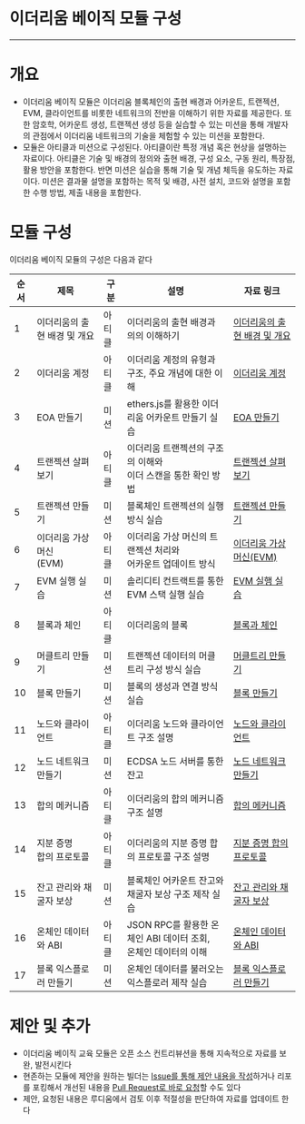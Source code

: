 # 이더리움 베이직 모듈 구성

---

# 개요

- 이더리움 베이직 모듈은 이더리움 블록체인의 출현 배경과 어카운트, 트랜젝션, EVM, 클라이언트를 비롯한 네트워크의 전반을 이해하기 위한 자료를 제공한다. 또한 암호학, 어카운트 생성, 트랜젝션 생성 등을 실습할 수 있는 미션을 통해 개발자의 관점에서 이더리움 네트워크의 기술을 체험할 수 있는 미션을 포함한다.
- 모듈은 아티클과 미션으로 구성된다. 아티클이란 특정 개념 혹은 현상을 설명하는 자료이다. 아티클은 기술 및 배경의 정의와 출현 배경, 구성 요소, 구동 원리, 특장점, 활용 방안을 포함한다. 반면 미션은 실습을 통해 기술 및 개념 체득을 유도하는 자료이다. 미션은 결과물 설명을 포함하는 목적 및 배경, 사전 설치, 코드와 설명을 포함한 수행 방법, 제출 내용을 포함한다.

# 모듈 구성

이더리움 베이직 모듈의 구성은 다음과 같다

| 순서 | 제목                         | 구분   | 설명                                                              | 자료 링크                                                                                                                                         |
| ---- | ---------------------------- | ------ | ----------------------------------------------------------------- | ------------------------------------------------------------------------------------------------------------------------------------------------- |
| 1    | 이더리움의 출현 배경 및 개요 | 아티클 | 이더리움의 출현 배경과 의의 이해하기                              | [이더리움의 출현 배경 및 개요](https://github.com/Ludium-Official/road-to-bangkok/blob/main/이더리움%20베이직/01.이더리움의-출현-배경-및-개요.md) |
| 2    | 이더리움 계정                | 아티클 | 이더리움 계정의 유형과 구조, 주요 개념에 대한 이해                | [이더리움 계정](https://github.com/Ludium-Official/road-to-bangkok/blob/main/이더리움%20베이직/02.이더리움-계정.md)                               |
| 3    | EOA 만들기                   | 미션   | ethers.js를 활용한 이더리움 어카운트 만들기 실습                  | [EOA 만들기](https://github.com/Ludium-Official/road-to-bangkok/blob/main/이더리움%20베이직/03.EOA-만들기.md)                                     |
| 4    | 트랜젝션 살펴보기            | 아티클 | 이더리움 트랜젝션의 구조의 이해와<br>이더 스캔을 통한 확인 방법   | [트랜젝션 살펴보기](https://github.com/Ludium-Official/road-to-bangkok/blob/main/이더리움%20베이직/04.트랜젝션-살펴보기.md)                       |
| 5    | 트랜젝션 만들기              | 미션   | 블록체인 트랜젝션의 실행 방식 실습                                | [트랜젝션 만들기](https://github.com/Ludium-Official/road-to-bangkok/blob/main/이더리움%20베이직/05.트랜젝션-만들기.md)                           |
| 6    | 이더리움 가상 머신<br>(EVM)  | 아티클 | 이더리움 가상 머신의 트랜젝션 처리와<br>어카운트 업데이트 방식    | [이더리움 가상 머신(EVM)](<https://github.com/Ludium-Official/road-to-bangkok/blob/main/이더리움%20베이직/06.이더리움-가상머신(EVM).md>)          |
| 7    | EVM 실행 실습                | 미션   | 솔리디티 컨트랙트를 통한 EVM 스택 실행 실습                       | [EVM 실행 실습](https://github.com/Ludium-Official/road-to-bangkok/blob/main/이더리움%20베이직/07.EVM-실행-실습.md)                               |
| 8    | 블록과 체인                  | 아티클 | 이더리움의 블록                                                   | [블록과 체인](https://github.com/Ludium-Official/road-to-bangkok/blob/main/이더리움%20베이직/08.블록과-체인.md)                                   |
| 9    | 머클트리 만들기              | 미션   | 트랜젝션 데이터의 머클 트리 구성 방식 실습                        | [머클트리 만들기](https://github.com/Ludium-Official/road-to-bangkok/blob/main/이더리움%20베이직/09.머클트리-만들기.md)                           |
| 10   | 블록 만들기                  | 미션   | 블록의 생성과 연결 방식 실습                                      | [블록 만들기](https://github.com/Ludium-Official/road-to-bangkok/blob/main/이더리움%20베이직/10.블록-만들기.md)                                   |
| 11   | 노드와 클라이언트            | 아티클 | 이더리움 노드와 클라이언트 구조 설명                              | [노드와 클라이언트](https://github.com/Ludium-Official/road-to-bangkok/blob/main/이더리움%20베이직/11.노드와-클라이언트.md)                       |
| 12   | 노드 네트워크 만들기         | 미션   | ECDSA 노드 서버를 통한 잔고                                       | [노드 네트워크 만들기](https://github.com/Ludium-Official/road-to-bangkok/blob/main/이더리움%20베이직/12.노드-네트워크-만들기.md)                 |
| 13   | 합의 메커니즘                | 아티클 | 이더리움의 합의 메커니즘 구조 설명                                | [합의 메커니즘](https://github.com/Ludium-Official/road-to-bangkok/blob/main/이더리움%20베이직/13.합의-메커니즘.md)                               |
| 14   | 지분 증명<br>합의 프로토콜   | 아티클 | 이더리움의 지분 증명 합의 프로토콜 구조 설명                      | [지분 증명 합의 프로토콜](https://github.com/Ludium-Official/road-to-bangkok/blob/main/이더리움%20베이직/14.지분-증명-합의-프로토콜.md)           |
| 15   | 잔고 관리와 채굴자 보상      | 미션   | 블록체인 어카운트 잔고와 채굴자 보상 구조 제작 실습               | [잔고 관리와 채굴자 보상](https://github.com/Ludium-Official/road-to-bangkok/blob/main/이더리움%20베이직/15.잔고-관리와-채굴자-보상.md)           |
| 16   | 온체인 데이터와 ABI          | 아티클 | JSON RPC를 활용한 온체인 ABI 데이터 조회,<br>온체인 데이터의 이해 | [온체인 데이터와 ABI](https://github.com/Ludium-Official/road-to-bangkok/blob/main/이더리움%20베이직/16.온체인-데이터와-ABI.md)                   |
| 17   | 블록 익스플로러 만들기       | 미션   | 온체인 데이터를 불러오는 익스플로러 제작 실습                     | [블록 익스플로러 만들기](https://github.com/Ludium-Official/road-to-bangkok/blob/main/이더리움%20베이직/17.블록-익스플로러-만들기.md)             |

# 제안 및 추가

- 이더리움 베이직 교육 모듈은 오픈 소스 컨트리뷰션을 통해 지속적으로 자료를 보완, 발전시킨다
- 현존하는 모듈에 제안을 원하는 빌더는 [Issue를 통해 제안 내용을 작성](https://github.com/Ludium-Official/road-to-bangkok/issues)하거나 리포를 포킹해서 개선된 내용을 [Pull Request로 바로 요청](https://github.com/Ludium-Official/road-to-bangkok/pulls)할 수도 있다
- 제안, 요청된 내용은 루디움에서 검토 이후 적절성을 판단하여 자료를 업데이트 한다
